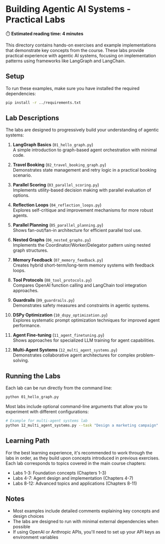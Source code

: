 # Building Agentic AI Systems - Practical Labs

⏱️ **Estimated reading time: 4 minutes**

This directory contains hands-on exercises and example implementations that demonstrate key concepts from the course. These labs provide practical experience with agentic AI systems, focusing on implementation patterns using frameworks like LangGraph and LangChain.

## Setup

To run these examples, make sure you have installed the required dependencies:

```bash
pip install -r ../requirements.txt
```

## Lab Descriptions

The labs are designed to progressively build your understanding of agentic systems:

1. **LangGraph Basics** (`01_hello_graph.py`)  
   A simple introduction to graph-based agent orchestration with minimal code.

2. **Travel Booking** (`02_travel_booking_graph.py`)  
   Demonstrates state management and retry logic in a practical booking scenario.

3. **Parallel Scoring** (`03_parallel_scoring.py`)  
   Implements utility-based decision making with parallel evaluation of options.

4. **Reflection Loops** (`04_reflection_loops.py`)  
   Explores self-critique and improvement mechanisms for more robust agents.

5. **Parallel Planning** (`05_parallel_planning.py`)  
   Shows fan-out/fan-in architecture for efficient parallel tool use.

6. **Nested Graphs** (`06_nested_graphs.py`)  
   Implements the Coordinator/Worker/Delegator pattern using nested graph structures.

7. **Memory Feedback** (`07_memory_feedback.py`)  
   Creates hybrid short-term/long-term memory systems with feedback loops.

8. **Tool Protocols** (`08_tool_protocols.py`)  
   Compares OpenAI function calling and LangChain tool integration approaches.

9. **Guardrails** (`09_guardrails.py`)  
   Demonstrates safety measures and constraints in agentic systems.

10. **DSPy Optimization** (`10_dspy_optimization.py`)  
    Explores systematic prompt optimization techniques for improved agent performance.

11. **Agent Fine-tuning** (`11_agent_finetuning.py`)  
    Shows approaches for specialized LLM training for agent capabilities.

12. **Multi-Agent Systems** (`12_multi_agent_systems.py`)  
    Demonstrates collaborative agent architectures for complex problem-solving.

## Running the Labs

Each lab can be run directly from the command line:

```bash
python 01_hello_graph.py
```

Most labs include optional command-line arguments that allow you to experiment with different configurations:

```bash
# Example for multi-agent systems lab
python 12_multi_agent_systems.py --task "Design a marketing campaign"
```

## Learning Path

For the best learning experience, it's recommended to work through the labs in order, as they build upon concepts introduced in previous exercises. Each lab corresponds to topics covered in the main course chapters:

- Labs 1-3: Foundation concepts (Chapters 1-3)
- Labs 4-7: Agent design and implementation (Chapters 4-7)
- Labs 8-12: Advanced topics and applications (Chapters 8-11)

## Notes

- Most examples include detailed comments explaining key concepts and design choices
- The labs are designed to run with minimal external dependencies when possible
- If using OpenAI or Anthropic APIs, you'll need to set up your API keys as environment variables 